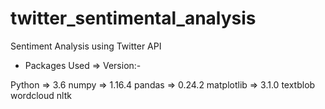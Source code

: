 # twitter_sentimental_analysis
Sentiment Analysis using Twitter API

* Packages Used ⇒ Version:-

Python ⇒ 3.6
numpy ⇒ 1.16.4
pandas ⇒ 0.24.2
matplotlib ⇒ 3.1.0
textblob
wordcloud
nltk
